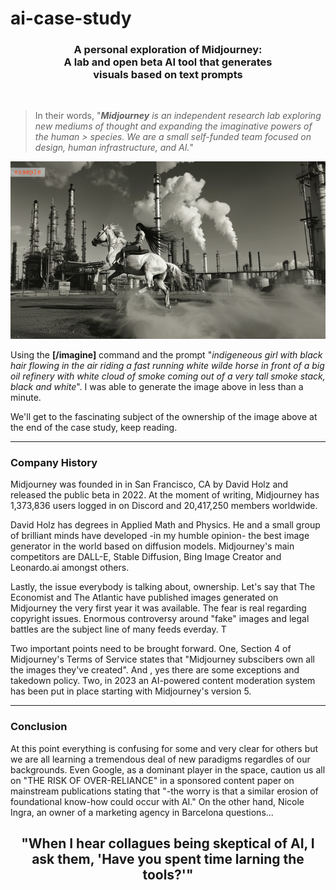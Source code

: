 # ai-case-study

### <p style="text-align: center;"> A personal exploration of Midjourney: <br> A lab and open beta AI tool that generates <br> visuals based on text prompts </p>
<br>

> In their words, "***Midjourney** is an independent research lab exploring new mediums of thought and expanding the imaginative powers of the human > species. We are a small self-funded team focused on design, human infrastructure, and AI.*"


![example](/test48459.png)

Using the **[/imagine]** command and the prompt "*indigeneous girl with black hair flowing in the air riding a fast running white wilde horse in front of a big oil refinery with white cloud of smoke coming out of a very tall smoke stack, black and white*". I was able to generate the image above in less than a minute.

We'll get to the fascinating subject of the ownership of the image above at the end of the case study, keep reading.

---

### Company History

Midjourney was founded in in San Francisco, CA by David Holz and released the public beta in 2022. At the moment of writing, Midjourney has 1,373,836 users logged in on Discord and 20,417,250 members worldwide.

David Holz has degrees in Applied Math and Physics. He and a small group of brilliant minds have developed -in my humble opinion- the best image generator in the world based on diffusion models. Midjourney's main competitors are DALL-E, Stable Diffusion, Bing Image Creator and Leonardo.ai amongst others.

Lastly, the issue everybody is talking about, ownership. 
Let's say that The Economist and The Atlantic have published images generated on Midjourney the very first year it was available. The fear is real regarding copyright issues. Enormous controversy around "fake" images and legal battles are the subject line of many feeds everday. T

Two important points need to be brought forward. One, Section 4 of Midjourney's Terms of Service states that "Midjourney subscibers own all the images they've created". And , yes there are some exceptions and takedown policy. Two, in 2023 an AI-powered content moderation system has been put in place starting with Midjourney's version 5.

---

### Conclusion

At this point everything is confusing for some and very clear for others but we are all learning a tremendous deal of new paradigms regardles of our backgrounds. Even Google, as a dominant player in the space, caution us all on "THE RISK OF OVER-RELIANCE" in a sponsored content paper on mainstream publications stating that "-the worry is that a similar erosion of foundational know-how could occur with AI."
On the other hand, Nicole Ingra, an owner of a marketing agency in Barcelona questions...

## <p style="text-align: center;"> "When I hear collagues being skeptical of AI, I ask them, 'Have you spent time larning the tools?'"</p>



